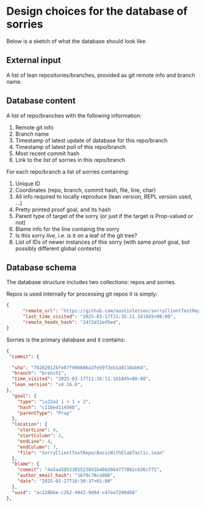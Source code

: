 # Design choices for the database of sorries

Below is a sketch of what the database should look like.

## External input

A list of lean repositories/branches, provided as git remote info and branch name.

## Database content

A list of repo/branches with the following information:

1. Remote git info
2. Branch name
3. Timestamp of latest update of database for this repo/branch
4. Timestamp of latest poll of this repo/branch
5. Most recent commit hash
6. Link to the list of sorries in this repo/branch

For each repo/branch a list of sorries containing:

1. Unique ID
2. Coordinates (repo, branch, commit hash, file, line, char)
3. All info required to locally reproduce (lean version, REPL version used, ...)
4. Pretty printed proof goal, and its hash
5. Parent type of target of the sorry (or just if the target is Prop-valued or not)
6. Blame info for the line containig the sorry
7. Is this sorry *live*, i.e. is it on a leaf of the git tree?
8. List of IDs of newer instances of this sorry (with same proof goal, but possibly different global contexts)


## Database schema


The database structure includes two collections: repos and sorries. 

Repos is used internally for processing git repos it is simply:

```json
{
      "remote_url": "https://github.com/austinletson/sorryClientTestRepo",
      "last_time_visited": "2025-03-17T11:35:11.161845+00:00",
      "remote_heads_hash": "24f2d32ed5ed",
}
```
Sorries is the primary database and it contains:

```json
{
 "commit": {

  "sha": "78202012bfe87f99660ba2fe5973eb1a8110ab64",
  "branch": "branch1",
  "time_visited": "2025-03-17T11:35:11.161845+00:00",
  "lean_version": "v4.16.0",
},
  "goal": {
	"type": "\u22a2 1 + 1 = 2",
	"hash": "c118ed11456b",
	"parentType": "Prop"
  },
  "location": {
	"startLine": 4,
	"startColumn": 2,
	"endLine": 4,
	"endColumn": 7,
	"file": "SorryClientTestRepo/BasicWithElabTactic.lean"
  },
  "blame": {
	"commit": "4a5aa5852385523841b4802064777062c636c771",
	"author_email_hash": "1679c78ca90b",
	"date": "2025-02-27T16:30:37+01:00"
  },
  "uuid": "ac128bbe-c2b2-4942-9d84-c47ee7280d68"
},
```
